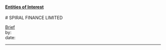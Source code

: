 #### [Entities of Interest](/list.html)
<link rel="stylesheet" type="text/css" href="../../assets/style.css">
# SPIRAL FINANCE LIMITED

[comment]: <> (Add/Remove information below as you want)
[comment]: <> (Markdown cheatsheet: https://github.com/adam-p/markdown-here/wiki/Markdown-Cheatsheet)
[Brief](Brief.md)  
by:  
date:  

---
[comment]: <> (Add your content here)
